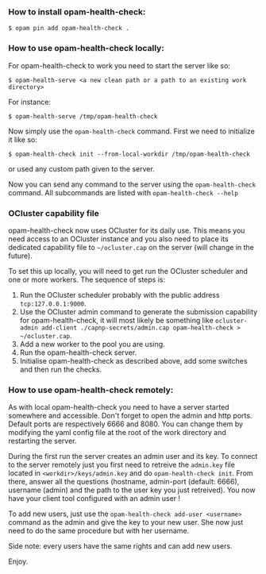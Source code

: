 ### How to install opam-health-check:

```
$ opam pin add opam-health-check .
```

### How to use opam-health-check locally:

For opam-health-check to work you need to start the server like so:
```
$ opam-health-serve <a new clean path or a path to an existing work directory>
```
For instance:
```
$ opam-health-serve /tmp/opam-health-check
```

Now simply use the `opam-health-check` command. First we need to initialize it like so:
```
$ opam-health-check init --from-local-workdir /tmp/opam-health-check
```
or used any custom path given to the server.

Now you can send any command to the server using the `opam-health-check` command.
All subcommands are listed with `opam-health-check --help`

### OCluster capability file

opam-health-check now uses OCluster for its daily use. This means you need access to an
OCluster instance and you also need to place its dedicated capability file to `~/ocluster.cap`
on the server (will change in the future).

To set this up locally, you will need to get run the OCluster scheduler and one or more workers. The
sequence of steps is:

1. Run the OCluster scheduler probably with the public address `tcp:127.0.0.1:9000`.
2. Use the OCluster admin command to generate the submission capability for opam-health-check, it will most likely be something like `ocluster-admin add-client ./capnp-secrets/admin.cap opam-health-check > ~/ocluster.cap`.
3. Add a new worker to the pool you are using.
4. Run the opam-health-check server.
5. Initialise opam-health-check as described above, add some switches and then run the checks.

### How to use opam-health-check remotely:

As with local opam-health-check you need to have a server started somewhere and accessible.
Don't forget to open the admin and http ports. Default ports are respectively 6666 and 8080.
You can change them by modifying the yaml config file at the root of the work directory and
restarting the server.

During the first run the server creates an admin user and its key.
To connect to the server remotely just you first need to retreive the `admin.key` file located
in `<workdir>/keys/admin.key` and do `opam-health-check init`.
From there, answer all the questions (hostname, admin-port (default: 6666), username (admin)
and the path to the user key you just retreived).
You now have your client tool configured with an admin user !

To add new users, just use the `opam-health-check add-user <username>` command as the admin and
give the key to your new user. She now just need to do the same procedure but with her username.

Side note: every users have the same rights and can add new users.

Enjoy.
